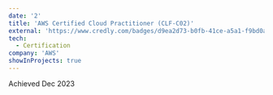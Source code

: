 ```yaml
---
date: '2'
title: 'AWS Certified Cloud Practitioner (CLF-C02)'
external: 'https://www.credly.com/badges/d9ea2d73-b0fb-41ce-a5a1-f9bd0adfa63d/public_url'
tech:
  - Certification
company: 'AWS'
showInProjects: true
---
```

Achieved Dec 2023